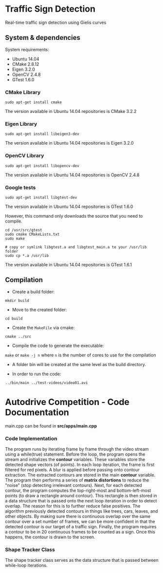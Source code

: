# Traffic Sign Detection
Real-time traffic sign detection using Gielis curves

## System & dependencies

System requirements:

* Ubuntu 14.04
* CMake 2.8.12
* Eigen 3.2.0
* OpenCV 2.4.8
* GTest 1.6.0

### CMake Library

`sudo apt-get install cmake`

The version available in Ubuntu 14.04 repositories is CMake 3.2.2

### Eigen Library

`sudo apt-get install libeigen3-dev`

The version available in Ubuntu 14.04 repositories is Eigen 3.2.0

### OpenCV Library

`sudo apt-get install libopencv-dev`

The version available in Ubuntu 14.04 repositories is OpenCV 2.4.8

### Google tests

`sudo apt-get install libgtest-dev`

The version available in Ubuntu 14.04 repositories is GTest 1.6.0

However, this command only downloads the source that you need to compile.

```
cd /usr/src/gtest
sudo cmake CMakeLists.txt
sudo make

# copy or symlink libgtest.a and libgtest_main.a to your /usr/lib folder
sudo cp *.a /usr/lib
```

The version available in Ubuntu 14.04 repositories is GTest 1.6.1

## Compilation

* Create a build folder:

`mkdir build`

* Move to the created folder:

`cd build`

* Create the `MakeFile` via cmake:

`cmake ../src`

* Compile the code to generate the executable:

`make` or `make -j n` where `n` is the number of cores to use for the compilation

* A folder bin will be created at the same level as the build directory.

* In order to run the code:

`../bin/main ../test-videos/video01.avi`

# Autodrive Competition - Code Documentation
main.cpp can be found in **src/apps/main.cpp**

### Code Implementation
The program runs by iterating frame by frame through the video stream using a while(true) statement. Before the loop, the program opens the stream and initializes the **contour** variables. These variables store the detected shape vectors (of points). In each loop iteration, the frame is first filtered for red pixels. A blur is applied before passing onto contour extraction. The extracted contours are stored in the main **contour** variable. The program then performs a series of **matrix distortions** to reduce the "noise" (stop detecting irrelevant contours). Next, for each detected contour, the program computes the top-right-most and bottom-left-most points (to draw a rectangle around contour). This rectangle is then stored in a data structure that is passed onto the next loop iteration in order to detect overlap. The reason for this is to further reduce false positives. The algorithm previously detected contours in things like trees, cars, leaves, and other objects. By making sure there is continuous overlap over the same contour over a set number of frames, we can be more confident in that the detected contour is our target of a traffic sign. Finally, the program requires a contour to be in 20 continuous frames to be counted as a sign. Once this happens, the contour is drawn to the screen. 

### Shape Tracker Class
The shape tracker class serves as the data structure that is passed between while-loop iterations.

